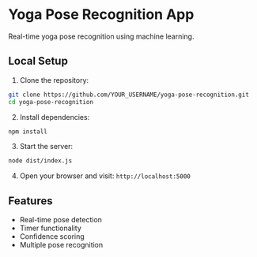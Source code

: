 
# Yoga Pose Recognition App

Real-time yoga pose recognition using machine learning.

## Local Setup

1. Clone the repository:
```bash
git clone https://github.com/YOUR_USERNAME/yoga-pose-recognition.git
cd yoga-pose-recognition
```

2. Install dependencies:
```bash
npm install
```

3. Start the server:
```bash
node dist/index.js
```

4. Open your browser and visit: `http://localhost:5000`

## Features
- Real-time pose detection
- Timer functionality
- Confidence scoring
- Multiple pose recognition
